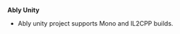**Ably Unity**
- Ably unity project supports Mono and IL2CPP builds.


<!-- ### Downloading Unity Package
### Importing Unity Package -->
